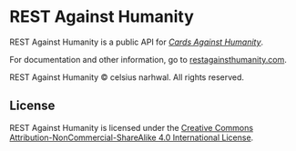 # REST Against Humanity

REST Against Humanity is a public API for [*Cards Against Humanity*](https://cardsagainsthumanity.com/).

For documentation and other information, go to [restagainsthumanity.com](https://restagainsthumanity.vercel.app).

REST Against Humanity © celsius narhwal. All rights reserved.

## License

REST Against Humanity is licensed under the [Creative Commons Attribution-NonCommercial-ShareAlike 4.0 International License](https://restagainsthumanity.com/docs/license).